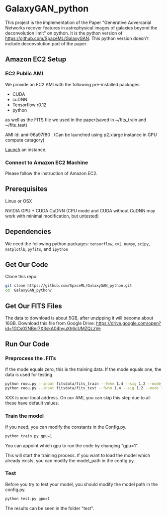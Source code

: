 # GalaxyGAN_python
This project is the implementation of the Paper "Generative Adversarial Networks recover features in astrophysical images of galaxies beyond the deconvolution limit" on python. It is the python version of https://github.com/SpaceML/GalaxyGAN. This python version doesn't include deconvolution part of the paper.

## Amazon EC2 Setup

### EC2 Public AMI
We provide an EC2 AMI with the following pre-installed packages:

* CUDA
* cuDNN
* Tensorflow r0.12
* python

as well as the FITS file we used in the paper(saved in ~/fits_train and ~/fits_test)

AMI Id: ami-96a97f80
    . (Can be launched using p2.xlarge instance in GPU compute catagory)

 [Launch](https://console.aws.amazon.com/ec2/v2/home?region=us-east-1#Images:sort=visibility) an instance.
### Connect to Amazon EC2 Machine

Please follow the instruction of Amazon EC2.

## Prerequisites

Linux or OSX

NVIDIA GPU + CUDA CuDNN (CPU mode and CUDA without CuDNN may work with minimal modification, but untested)

## Dependencies

We need the following python packages:
`tensorflow`, `cv2`, `numpy`, `scipy`, `matplotlb`, `pyfits`, and `ipython`

## Get Our Code    
Clone this repo:

```bash
git clone https://github.com/SpaceML/GalaxyGAN_python.git 
cd  GalaxyGAN_python/
```

## Get Our FITS Files
The data to download is about 5GB, after unzipping it will become about 16GB. Download this file from Google Drive: https://drive.google.com/open?id=1GCs02NBnr7X3skA04hyuXh6cUMZQLzVe


## Run Our Code


### Preprocess the .FITs
If the mode equals zero, this is the training data. If the mode equals one, the data is used for testing.

```bash
python roou.py --input fitsdata/fits_train --fwhm 1.4 --sig 1.2 --mode 0
python roou.py --input fitsdata/fits_test --fwhm 1.4 --sig 1.2 --mode 1
```
XXX is your local address. On our AMI, you can skip this step due to all these have default values.


### Train the model

If you need, you can modify the constants in the Config.py.

```bash
python train.py gpu=1
```
You can appoint which gpu to run the code by changing "gpu=1".

This will start the training process. If you want to load the model which already exists, you can modify the model_path in the config.py.

### Test 

Before you try to test your model, you should modify the model path in the config.py. 

```bash 
python test.py gpu=1
```
The results can be seen in the folder "test".
